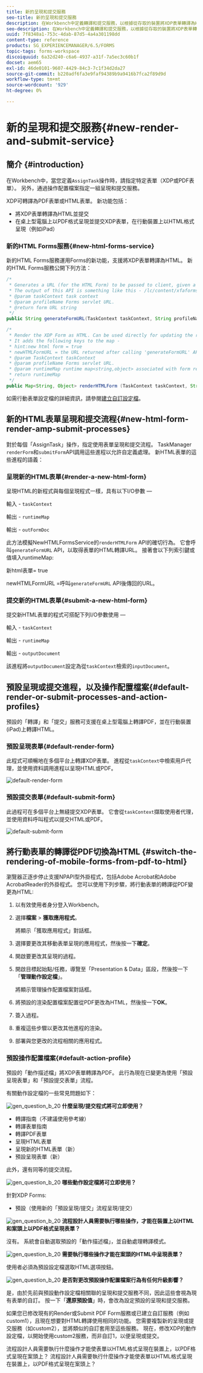 ```yaml
---
title: 新的呈現和提交服務
seo-title: 新的呈現和提交服務
description: 在Workbench中定義轉譯和提交服務，以根據從存取的裝置將XDP表單轉譯為HTML或PDF。
seo-description: 在Workbench中定義轉譯和提交服務，以根據從存取的裝置將XDP表單轉譯為HTML或PDF。
uuid: 7f8348a1-753c-4dab-87d5-4a4a301198dd
content-type: reference
products: SG_EXPERIENCEMANAGER/6.5/FORMS
topic-tags: forms-workspace
discoiquuid: 6a32d240-c6a6-4937-a31f-7a5ec3c60b1f
docset: aem65
exl-id: 46de0101-9607-4429-84c3-7c1f34d2da27
source-git-commit: b220adf6fa3e9faf94389b9a9416b7fca2f89d9d
workflow-type: tm+mt
source-wordcount: '929'
ht-degree: 0%

---
```


# 新的呈現和提交服務{#new-render-and-submit-service}

## 簡介 {#introduction}

在Workbench中，當您定義`AssignTask`操作時，請指定特定表單（XDP或PDF表單）。 另外，通過操作配置檔案指定一組呈現和提交服務。

XDP可轉譯為PDF表單或HTML表單。 新功能包括：

* 將XDP表單轉譯為HTML並提交
* 在桌上型電腦上以PDF格式呈現並提交XDP表單，在行動裝置上以HTML格式呈現（例如iPad）

### 新的HTML Forms服務{#new-html-forms-service}

新的HTML Forms服務運用Forms的新功能，支援將XDP表單轉譯為HTML。 新的HTML Forms服務公開下列方法：

```java
/*
 * Generates a URL (for the HTML Form) to be passed to client, given a TaskContext.
 * The output of this API is something like this - /lc/content/xfaforms/profiles/default.ws.html?ContentRoot=repository://Applications/MyApplication/MyFolder&template=MyForm.xdp
 * @param taskContext task context
 * @param profileName Forms servlet URL.
 * @return form URL string
 */
public String generateFormURL(TaskContext taskContext, String profileName);

/*
 * Render the XDP Form as HTML. Can be used directly for updating the runtimeMap in render.
 * It adds the following keys to the map -
 * hint:new html form = true
 * newHTMLFormURL = the URL returned after calling 'generateFormURL' API.
 * @param TaskContext taskContext
 * @param profileName Forms servlet URL.
 * @param runtimeMap runtime map<string,object> associated with form rendering.
 * return runtimeMap
 */
public Map<String, Object> renderHTMLForm (TaskContext taskContext, String profileName, Map<String,Object> runtimeMap);
```

如需行動表單設定檔的詳細資訊，請參閱[建立自訂設定檔](/help/forms/using/custom-profile.md)。

## 新的HTML表單呈現和提交流程{#new-html-form-render-amp-submit-processes}

對於每個「AssignTask」操作，指定使用表單呈現和提交流程。 TaskManager `renderForm`和`submitForm`API調用這些進程以允許自定義處理。 新HTML表單的這些進程的語義：

### 呈現新的HTML表單{#render-a-new-html-form}

呈現HTML的新程式與每個呈現程式一樣，具有以下I/O參數 — 

輸入 - `taskContext`

輸出 - `runtimeMap`

輸出 - `outFormDoc`

此方法模擬NewHTMLFormsService的`renderHTMLForm` API的確切行為。 它會呼叫`generateFormURL` API，以取得表單的HTML轉譯URL。 接著會以下列索引鍵或值填入runtimeMap:

新html表單= true

newHTMLFormURL =呼叫`generateFormURL` API後傳回的URL。

### 提交新的HTML表單{#submit-a-new-html-form}

提交新HTML表單的程式可搭配下列I/O參數使用 — 

輸入 - `taskContext`

輸出 - `runtimeMap`

輸出 - `outputDocument`

該進程將`outputDocument`設定為從`taskContext`檢索的`inputDocument`。

## 預設呈現或提交進程，以及操作配置檔案{#default-render-or-submit-processes-and-action-profiles}

預設的「轉譯」和「提交」服務可支援在桌上型電腦上轉譯PDF，並在行動裝置(iPad)上轉譯HTML。

### 預設呈現表單{#default-render-form}

此程式可順暢地在多個平台上轉譯XDP表單。 進程從`taskContext`中檢索用戶代理，並使用資料調用進程以呈現HTML或PDF。

![default-render-form](assets/default-render-form.png)

### 預設提交表單{#default-submit-form}

此過程可在多個平台上無縫提交XDP表單。 它會從`taskContext`擷取使用者代理，並使用資料呼叫程式以提交HTML或PDF。

![default-submit-form](assets/default-submit-form.png)

## 將行動表單的轉譯從PDF切換為HTML {#switch-the-rendering-of-mobile-forms-from-pdf-to-html}

瀏覽器正逐步停止支援NPAPI型外掛程式，包括Adobe Acrobat和Adobe AcrobatReader的外掛程式。 您可以使用下列步驟，將行動表單的轉譯從PDF變更為HTML:

1. 以有效使用者身分登入Workbench。
1. 選擇&#x200B;**檔案** > **獲取應用程式**。

   將顯示「獲取應用程式」對話框。

1. 選擇要更改其移動表單呈現的應用程式，然後按一下&#x200B;**確定**。
1. 開啟要更改其呈現的過程。
1. 開啟目標起始點/任務，導覽至「Presentation &amp; Data」區段，然後按一下「**管理動作設定檔**」。

   將顯示管理操作配置檔案對話框。
1. 將預設的渲染配置檔案配置從PDF更改為HTML，然後按一下&#x200B;**OK**。
1. 簽入過程。
1. 重複這些步驟以更改其他進程的渲染。
1. 部署與您更改的流程相關的應用程式。

### 預設操作配置檔案{#default-action-profile}

預設的「動作描述檔」將XDP表單轉譯為PDF。 此行為現在已變更為使用「預設呈現表單」和「預設提交表單」流程。

有關動作設定檔的一些常見問題如下：

![gen_question_b_20](assets/gen_question_b_20.png) **什麼呈現/提交程式將可立即使用？**

* 轉譯指南（不建議使用參考線）
* 轉譯表單指南
* 轉譯PDF表單
* 呈現HTML表單
* 呈現新的HTML表單（新）
* 預設呈現表單（新）

此外，還有同等的提交流程。

![gen_question_b_20](assets/gen_question_b_20.png) **哪些動作設定檔將可立即使用？**

針對XDP Forms:

* 預設（使用新的「預設呈現/提交」流程呈現/提交）

![gen_question_b_20](assets/gen_question_b_20.png) **流程設計人員需要執行哪些操作，才能在裝置上以HTML和案頭上以PDF格式呈現表單？**

沒有。 系統會自動選取預設的「動作描述檔」，並自動處理轉譯模式。

![gen_question_b_20](assets/gen_question_b_20.png) **需要執行哪些操作才能在案頭的HTML中呈現表單？**

使用者必須為預設設定檔選取HTML選項按鈕。

![gen_question_b_20](assets/gen_question_b_20.png) **是否對更改預設操作配置檔案行為有任何升級影響？**

是，由於先前與預設動作設定檔相關聯的呈現和提交服務不同，因此這些會視為現有表單的自訂。 按一下「**還原預設值**」時，會改為設定預設的呈現和提交服務。

如果您已修改現有的Render或Submit PDF Form服務或已建立自訂服務（例如custom1），且現在想要對HTML轉譯使用相同的功能。 您需要複製新的呈現或提交服務（如custom2），並將類似的自訂套用至這些服務。 現在，修改XDP的動作設定檔，以開始使用custom2服務，而非自訂1，以便呈現或提交。

流程設計人員需要執行什麼操作才能使表單以HTML格式呈現在裝置上，以PDF格式呈現在案頭上？
流程設計人員需要執行什麼操作才能使表單以HTML格式呈現在裝置上，以PDF格式呈現在案頭上？
